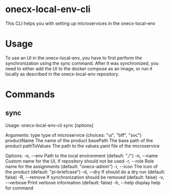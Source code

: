 # onecx-local-env-cli
This CLI helps you with setting up microservices in the onecx-local-env

# Usage
To use an UI in the onecx-local-env, you have to first perform the synchronization using the sync command.
After it was synchronized, you need to either add the UI to the docker compose as an image, or run it locally as described in the onecx-local-env repository.

# Commands

## sync
Usage: onecx-local-env-cli sync [options] <type> <productName> <basePath> <pathToValues>

Arguments:
  type                   type of microservice (choices: "ui", "bff", "svc")
  productName            The name of the product
  basePath               The base path of the product
  pathToValues           The path to the values.yaml file of the microservice

Options:
  -e, --env <path>       Path to the local environment (default: "./")
  -n, --name <name>      Custom name for the UI, if repository should not be used
  -r, --role <role>      Role name for the assignments (default: "onecx-admin")
  -i, --icon <iconName>  The icon of the product (default: "pi-briefcase")
  -d, --dry              If should do a dry run (default: false)
  -R, --remove           If synchronization should be removed (default: false)
  -v, --verbose          Print verbose information (default: false)
  -h, --help             display help for command

